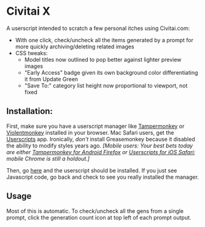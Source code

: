 
# Civitai X
A userscript intended to scratch a few personal itches using Civitai.com:
* With one click, check/uncheck all the items generated by a prompt for more quickly archiving/deleting related images
* CSS tweaks:
  * Model titles now outlined to pop better against lighter preview images
  * "Early Access" badge given its own background color differentiating it from Update Green
  * "Save To:" category list height now proportional to viewport, not fixed

## Installation:
First, make sure you have a userscript manager like [Tampermonkey](https://www.tampermonkey.net) or [Violentmonkey](https://violentmonkey.github.io) installed in your browser. Mac Safari users, get the [Userscripts](https://apps.apple.com/us/app/userscripts/id1463298887) app. Ironically, *don't* install Greasemonkey because it disabled the ability to modify styles years ago.
*[Mobile users: Your best bets today are either [Tampermonkey for Android Firefox](https://addons.mozilla.org/en-US/android/addon/tampermonkey) or [Userscripts for iOS Safari](https://apps.apple.com/us/app/userscripts/id1463298887); mobile Chrome is still a holdout.]*

Then, go [here](https://github.com/duanemoody/CivitaiX/raw/refs/heads/main/CivitaiX.user.js) and the userscript should be installed. If you just see Javascript code, go back and check to see you really installed the manager.

## Usage
Most of this is automatic. To check/uncheck all the gens from a single prompt, click the generation count icon at top left of each prompt output.

